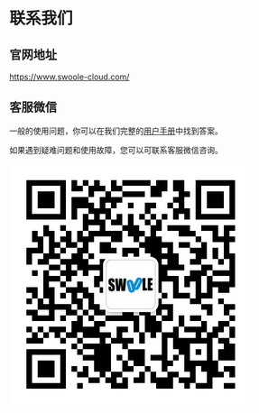 # 联系我们

## 官网地址

https://www.swoole-cloud.com/

## 客服微信

一般的使用问题，你可以在我们完整的[用户手册](https://www.kancloud.cn/swoole-inc/ee-help-wiki/1213080)中找到答案。

如果遇到疑难问题和使用故障，您可以可联系客服微信咨询。

![img](images/6b0425fb0d89789b3eea4452c5b240c5_430x430.png)